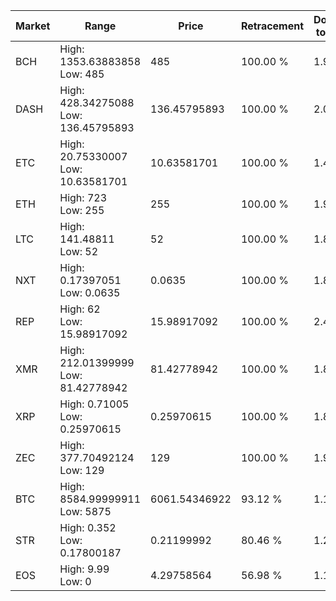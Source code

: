 | Market | Range | Price| Retracement | Doubles to 50% |
| --- | --- | --- | --- | --- |
| BCH | High: 1353.63883858<br />Low: 485 | 485 | 100.00 % | 1.90 |
| DASH | High: 428.34275088<br />Low: 136.45795893 | 136.45795893 | 100.00 % | 2.07 |
| ETC | High: 20.75330007<br />Low: 10.63581701 | 10.63581701 | 100.00 % | 1.48 |
| ETH | High: 723<br />Low: 255 | 255 | 100.00 % | 1.92 |
| LTC | High: 141.48811<br />Low: 52 | 52 | 100.00 % | 1.86 |
| NXT | High: 0.17397051<br />Low: 0.0635 | 0.0635 | 100.00 % | 1.87 |
| REP | High: 62<br />Low: 15.98917092 | 15.98917092 | 100.00 % | 2.44 |
| XMR | High: 212.01399999<br />Low: 81.42778942 | 81.42778942 | 100.00 % | 1.80 |
| XRP | High: 0.71005<br />Low: 0.25970615 | 0.25970615 | 100.00 % | 1.87 |
| ZEC | High: 377.70492124<br />Low: 129 | 129 | 100.00 % | 1.96 |
| BTC | High: 8584.99999911<br />Low: 5875 | 6061.54346922 | 93.12 % | 1.19 |
| STR | High: 0.352<br />Low: 0.17800187 | 0.21199992 | 80.46 % | 1.25 |
| EOS | High: 9.99<br />Low: 0 | 4.29758564 | 56.98 % | 1.16 |
